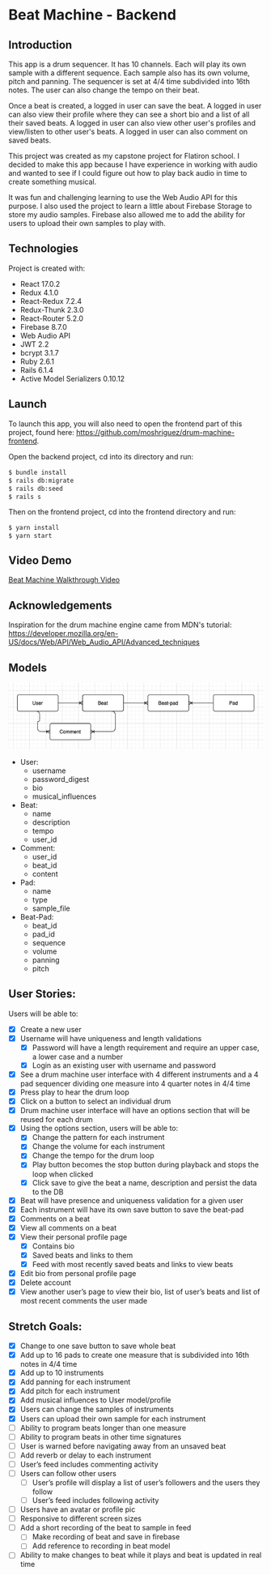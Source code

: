 # Beat Machine - Backend

## Introduction
This app is a drum sequencer. It has 10 channels. Each will play its own sample with a different sequence. Each sample also has its own volume, pitch and panning. The sequencer is set at 4/4 time subdivided into 16th notes. The user can also change the tempo on their beat.

Once a beat is created, a logged in user can save the beat. A logged in user can also view their profile where they can see a short bio and a list of all their saved beats. A logged in user can also view other user's profiles and view/listen to other user's beats. A logged in user can also comment on saved beats.

This project was created as my capstone project for Flatiron school. I decided to make this app because I have experience in working with audio and wanted to see if I could figure out how to play back audio in time to create something musical. 

It was fun and challenging learning to use the Web Audio API for this purpose. I also used the project to learn a little about Firebase Storage to store my audio samples. Firebase also allowed me to add the ability for users to upload their own samples to play with.

## Technologies
Project is created with:
- React 17.0.2
- Redux 4.1.0
- React-Redux 7.2.4
- Redux-Thunk 2.3.0
- React-Router 5.2.0
- Firebase 8.7.0
- Web Audio API
- JWT 2.2
- bcrypt 3.1.7 
- Ruby 2.6.1
- Rails 6.1.4
- Active Model Serializers 0.10.12

## Launch
To launch this app, you will also need to open the frontend part of this project, found here: https://github.com/moshriguez/drum-machine-frontend. 

Open the backend project, cd into its directory and run:

```
$ bundle install
$ rails db:migrate
$ rails db:seed
$ rails s
```
Then on the frontend project, cd into the frontend directory and run:
```
$ yarn install
$ yarn start
```

## Video Demo
<a href="https://www.loom.com/share/92620bab5dea457da1b08882d2987169?sharedAppSource=personal_library" target="_blank">Beat Machine Walkthrough Video</a>

## Acknowledgements
Inspiration for the drum machine engine came from MDN's tutorial: https://developer.mozilla.org/en-US/docs/Web/API/Web_Audio_API/Advanced_techniques

## Models
![Model Relationships](./public/model-relationships.png)

- User:
    - username
    - password_digest
    - bio
    - musical_influences
- Beat:
    - name
    - description
    - tempo
    - user_id
- Comment:
    - user_id
    - beat_id
    - content
- Pad:
    - name
    - type
    - sample_file
- Beat-Pad:
    - beat_id
    - pad_id
    - sequence
    - volume
    - panning
    - pitch

## User Stories:
Users will be able to:
- [x] Create a new user
- [x] Username will have uniqueness and length validations
    - [x] Password will have a length requirement and require an upper case, a lower case and a number
    - [x] Login as an existing user with username and password
- [x] See a drum machine user interface with 4 different instruments and a 4 pad sequencer dividing one measure into 4 quarter notes in 4/4 time
- [x] Press play to hear the drum loop
- [x] Click on a button to select an individual drum
- [x] Drum machine user interface will have an options section that will be reused for each drum
- [x] Using the options section, users will be able to:
    - [x] Change the pattern for each instrument
    - [x] Change the volume for each instrument
    - [x] Change the tempo for the drum loop
    - [x] Play button becomes the stop button during playback and stops the loop when clicked
    - [x] Click save to give the beat a name, description and persist the data to the DB
- [x] Beat will have presence and uniqueness validation for a given user
- [x] Each instrument will have its own save button to save the beat-pad
- [x]  Comments on a beat
- [x]  View all comments on a beat
- [x] View their personal profile page
    - [x] Contains bio
    - [x] Saved beats and links to them
    - [x] Feed with most recently saved beats and links to view beats
- [x] Edit bio from personal profile page
- [x] Delete account
- [x] View another user’s page to view their bio, list of user’s beats and list of most recent comments the user made

## Stretch Goals:
- [x] Change to one save button to save whole beat
- [x] Add up to 16 pads to create one measure that is subdivided into 16th notes in 4/4 time
- [x] Add up to 10 instruments
- [x] Add panning for each instrument
- [x] Add pitch for each instrument
- [x] Add musical influences to User model/profile
- [x] Users can change the samples of instruments
- [x] Users can upload their own sample for each instrument
- [ ] Ability to program beats longer than one measure
- [ ] Ability to program beats in other time signatures
- [ ] User is warned before navigating away from an unsaved beat
- [ ] Add reverb or delay to each instrument
- [ ] User’s feed includes commenting activity
- [ ] Users can follow other users
    - [ ] User’s profile will display a list of user’s followers and the users they follow
    - [ ] User’s feed includes following activity
- [ ] Users have an avatar or profile pic
- [ ] Responsive to different screen sizes
- [ ] Add a short recording of the beat to sample in feed
    - [ ] Make recording of beat and save in firebase
    - [ ] Add reference to recording in beat model
- [ ] Ability to make changes to beat while it plays and beat is updated in real time